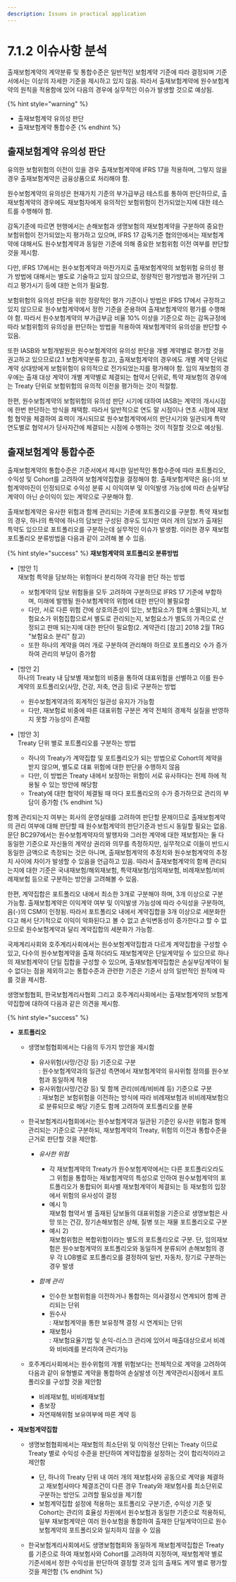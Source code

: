 ```yaml
---
description: Issues in practical application
---
```


# 7.1.2 이슈사항 분석

출재보험계약의 계약분류 및 통합수준은 일반적인 보험계약 기준에 따라 결정되며 기준서에서는 이상의 자세한 기준을 제시하고 있지 않음. 따라서 출재보험계약에 원수보험계약의 원칙을 적용함에 있어 다음의 경우에 실무적인 이슈가 발생할 것으로 예상됨. &#x20;

{% hint style="warning" %}
* 출재보험계약 유의성 판단&#x20;
* 출재보험계약 통합수준&#x20;
{% endhint %}

## 출재보험계약 유의성 판단&#x20;

유의한 보험위험의 이전이 있을 경우 출재보험계약에 IFRS 17을 적용하며, 그렇지 않을 경우 출재보험계약은 금융상품으로 처리해야 함. &#x20;

원수보험계약의 유의성은 현재가치 기준의 부가급부금 테스트를 통하여 판단하므로, 출재보험계약의 경우에도 재보험자에게 유의적인 보험위험이 전가되었는지에 대한 테스트를 수행해야 함.&#x20;

감독기준에 따르면 현행에서는 손해보험과 생명보험의 재보험계약을 구분하여 중요한 보험위험이 전가되었는지 평가하고 있으며, IFRS 17 감독기준 협의안에서는 재보험계약에 대해서도 원수보험계약과 동일한 기준에 의해 중요한 보험위험 이전 여부를 판단할 것을 제시함.&#x20;

다만, IFRS 17에서는 원수보험계약과 마찬가지로 출재보험계약의 보험위험 유의성 평가 방법에 대해서는 별도로 기술하고 있지 않으므로, 정량적인 평가방법과 평가단위 그리고 평가시기 등에 대한 논의가 필요함.&#x20;

보험위험의 유의성 판단을 위한 정량적인 평가 기준이나 방법은 IFRS 17에서 규정하고 있지 않으므로 원수보험계약에서 정한 기준을 준용하여 출재보험계약의 평가를 수행해야 함. 따라서 원수보험계약의 부가급부금 비율 10% 이상을 기준으로 하는 감독규정에 따라 보험위험의 유의성을 판단하는 방법을 적용하여 재보험계약의 유의성을 판단할 수 있음.

또한 IASB와 보험개발원은 원수보험계약의 유의성 판단을 개별 계약별로 평가할 것을 권고하고 있으므로(2.1 보험계약분류 참고), 출재보험계약의 경우에도 개별 계약 단위로 계약 상대방에게 보험위험이 유의적으로 전가되었는지를 평가해야 함. 임의 재보험의 경우에는 출재 대상 계약이 개별 계약별로 체결되는 협약서 단위로, 특약 재보험의 경우에는 Treaty 단위로 보험위험의 유의적 이전을 평가하는 것이 적절함.&#x20;

한편, 원수보험계약의 보험위험의 유의성 판단 시기에 대하여 IASB는 계약의 개시시점에 한번 판단하는 방식을 채택함. 따라서 일반적으로 연도 말 시점이나 연초 시점에 재보험 협약을 체결하여 효력이 개시되므로 원수보험계약에서의 판단시기와 일관되게 특약 연도별로 협약서가 당사자간에 체결되는 시점에 수행하는 것이 적절할 것으로 예상됨.   &#x20;

## 출재보험계약 통합수준&#x20;

출재보험계약의 통합수준은 기준서에서 제시한 일반적인 통합수준에 따라 포트폴리오, 수익성 및  Cohort를 고려하여 보험계약집합을 결정해야 함. 출재보험계약은 음(-)의 보험계약마진이 인정되므로 수익성 분류 시 이익여부 및 이익발생 가능성에 따라 손실부담계약이 아닌 순이익이 있는 계약으로 구분해야 함.&#x20;

출재보험계약은 유사한 위험과 함께 관리되는 기준에 포트폴리오를 구분함. 특약 재보험의 경우, 하나의 특약에 하나의 담보만 구성된 경우도 있지만 여러 개의 담보가 출재된 특약도 있으므로 포트폴리오를 구분하는데 실무적인 이슈가 발생함. 이러한 경우 재보험 포트폴리오 분류방법을 다음과 같이 고려해 볼 수 있음. &#x20;

{% hint style="success" %}
**재보험계약의 포트폴리오 분류방법**&#x20;

*   \[방안 1]\
    재보험 특약을 담보하는 위험마다 분리하여 각각을 판단 하는 방법&#x20;

    * 보험계약의 담보 위험들을 모두 고려하여 구분하므로 IFRS 17 기준에 부합하며, 미래에 발행될 원수보험계약의 위험에 대한 판단이 불필요함&#x20;
    * 다만, 서로 다른 위험 간에 상호의존성이 있는, 보험요소가 함께 소멸되는지, 보험요소가 위험집합으로서 별도로 관리되는지, 보험요소가 별도의 가격으로 산정되고 판매 되는지에 대한 판단이 필요함(2. 계약관리 \[참고] 2018 2월 TRG "보험요소 분리" 참고)&#x20;
    * 또한 하나의 계약을 여러 개로 구분하여 관리해야 하므로 포트폴리오 수가 증가하여 관리의 부담이 증가함

    &#x20;
*   \[방안 2]\
    하나의 Treaty 내 담보별 재보험의 비중을 통하여 대표위험을 선별하고 이를 원수계약의 포트폴리오(사망, 건강, 저축, 연금 등)로 구분하는 방법&#x20;

    * 원수보험계약과의 회계적인 일관성 유지가 가능함
    * 다만, 재보험료 비중에 따른 대표위험 구분은 계약 전체의 경제적 실질을 반영하지 못할 가능성이 존재함


* \[방안 3]\
  Treaty 단위 별로 포트폴리오를 구분하는 방법&#x20;
  * 하나의 Treaty가 계약집합 및 포트폴리오가 되는 방법으로 Cohort의 제약을 받지 않으며, 별도로 대표 위험에 대한 판단을 수행하지 않음&#x20;
  * 다만, 이 방법은 Treaty 내에서 보장하는 위험이 서로 유사하다는 전제 하에 적용될 수 있는 방안에 해당함
  * Treaty에 대한 협약이 체결될 때 마다 포트폴리오의 수가 증가하므로 관리의 부담이 증가함&#x20;
{% endhint %}

함께 관리되는지 여부는 회사의 운영실태를 고려하여 판단할 문제이므로 출재보험계약의 관리 여부에 대해 판단할 때 원수보험계약의 판단기준과 반드시 동일할 필요는 없음. 문단 BC297에서는 원수보험계약자의 발행자와 그러한 계약에 대한 재보험자는 둘 다 동일한 기준으로 자신들의 계약상 권리와 의무를 측정하지만, 실무적으로 이들이 반드시 동일한 금액으로 측정되는 것은 아니며, 출재보험계약의 추정치와 원수보험계약의 추정치 사이에 차이가 발생할 수 있음을 언급하고 있음. 따라서 출재보험계약의 함께 관리되는지에 대한 기준은 국내재보험/해외재보험, 특약재보험/임의재보험, 비례재보험/비비례재보험 등으로 구분하는 방안을 고려해볼 수 있음.&#x20;

한편, 계약집합은 포트폴리오 내에서 최소한 3개로 구분해야 하며, 3개 이상으로 구분 가능함. 출재보험계약은 이익계약 여부 및 이익발생 가능성에 따라 수익성을 구분하여, 음(-)의 CSM이 인정됨. 따라서 포트폴리오 내에서 계약집합을 3개 이상으로 세분화한다고 해서 단기적으로 이익이 악화된다고 볼 수 없고 손익변동성이 증가한다고 할 수 없으므로 원수보험계약과 달리 계약집합의 세분화가 가능함.

국제계리사회와 호주계리사회에서는 원수보험계약집합과 다르게 계약집합을 구성할 수 있고, 다수의 원수보험계약을 출재 하더라도 재보험계약은  단일계약일 수 있으므로 하나의 재보험계약이 단일 집합을 구성할 수 있으며, 출재보험계약집합은 손실부담계약이 될 수 없다는 점을 제외하고는 통합수준과 관련한 기준은 기준서 상의 일반적인 원칙에 따를 것을 제시함. &#x20;

생명보험협회, 한국보험계리사협회 그리고 호주계리사회에서는 출재보험계약의 보험계약집합에 대하여 다음과 같은 의견을 제시함.&#x20;

{% hint style="success" %}
* **포트폴리오**&#x20;
  *   생명보험협회에서는 다음의 두가지 방안을 제시함&#x20;

      * 유사위험(사망/건강 등) 기준으로 구분\
        : 원수보험계약과의 일관성 측면에서 재보험계약의 유사위험 정의를 원수보험과 동일하게 적용 &#x20;
      * 유사위험(사망/건강 등) 및 함께 관리(비례/비비례 등) 기준으로 구분\
        : 재보험은 보험위험을 이전하는 방식에 따라 비례재보험과 비비례재보험으로 분류되므로 해당 기준도 함께 고려하여 포트폴리오를 분류

      &#x20;
  * 한국보험계리사협회에서는 원수보험계약과 일관된 기준인 유사한 위험과 함께 관리되는 기준으로 구분하되, 재보험계약의 Treaty, 위험의 이전과 통합수준을 근거로 판단할 것을 제안함.&#x20;
    * _유사한 위험_&#x20;
      * 각 재보험계약의 Treaty가 원수보험계약에서는 다른 포트폴리오라도 그 위험을 통합하는 재보험계약의 특성으로 인하여 원수보험계약의 포트폴리오가 통합되어 회사별 재보험계약이 체결되는 등 재보험의 입장에서 위험의 유사성이 결정&#x20;
      * 예시 1)\
        재보험 협약서 별 출재된 담보들의 대표위험을 기준으로 생명보험은 사망 또는 건강, 장기손해보험은 상해, 질병 또는 재물 포트폴리오로 구분&#x20;
      * 예시 2)\
        재보험위험은 복합위험이라는 별도의 포트폴리오로 구분. 단, 임의재보험은 원수보험계약의 포트폴리오와 동일하게 분류되어 손해보험의 경우 각 LOB별로 포트폴리오를 결정하여 일반, 자동차, 장기로 구분하는 경우 발생   &#x20;
    *   _함께 관리_&#x20;

        * 인수한 보험위험을 이전하거나 통합하는 의사결정시 연계되어 함께 관리되는 단위&#x20;
        * 원수사\
          : 재보험계약을 통한 보유정책 결정 시 연계되는 단위&#x20;
        * 재보험사\
          : 재보험요율기법 및 손익-리스크 관리에 있어서 매출대상으로서 비례와 비비례를 분리하여 관리가능&#x20;


  *   호주계리사회에서는 원수위험의 개별 위험보다는 전체적으로 계약을 고려하여 다음과 같이 유형별로 계약을 통합하여 손실발생 이전 계약관리시점에서 포트폴리오를 구성할 것을 제안함&#x20;

      * 비례재보험, 비비례재보험
      * 총보장
      * 자연재해위험 보유여부에 따른 계약 등&#x20;


* **재보험계약집합**&#x20;
  *   생명보험협회에서는 재보험의 최소단위 및 이익정산 단위는 Treaty 이므로 Treaty 별로 수익성 수준을 판단하여 계약집합을 설정하는 것이 합리적이라고 제안함

      * 단, 하나의 Treaty 단위 내 여러 개의 재보험사와 공동으로 계약을 체결하고 재보험사마다 체결조건이 다른 경우 Treaty와 재보험사를 최소단위로 구분하는 방안도 고려할 필요성을 제기함 &#x20;
      * 보험계약집합 설정에 적용하는 포트폴리오 구분기준, 수익성 기준 및  Cohort는 관리의 효율성 차원에서 원수보험과 동일한 기준으로 적용하되, 일부 재보험계약은 여러 원수보험을 통합하여 출재한 단일계약이므로 원수보험계약의 포트폴리오와 일치하지 않을 수 있음


  * 한국보험계리사회에서도 생명보험협회와 동일하게 재보험계약집합은 Treaty를 기준으로 하여 재보험사와 Cohort를 고려하여 지정하며, 재보험계약 별로 기준서에서 정한 수익성을 판단하여 결정할 것과 임의 출재도 계약 별로 평가할 것을 제안함&#x20;
{% endhint %}
